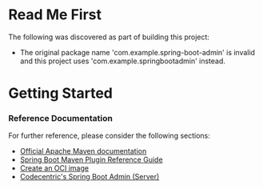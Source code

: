 # Read Me First
The following was discovered as part of building this project:

* The original package name 'com.example.spring-boot-admin' is invalid and this project uses 'com.example.springbootadmin' instead.

# Getting Started

### Reference Documentation
For further reference, please consider the following sections:

* [Official Apache Maven documentation](https://maven.apache.org/guides/index.html)
* [Spring Boot Maven Plugin Reference Guide](https://docs.spring.io/spring-boot/docs/2.6.7/maven-plugin/reference/html/)
* [Create an OCI image](https://docs.spring.io/spring-boot/docs/2.6.7/maven-plugin/reference/html/#build-image)
* [Codecentric's Spring Boot Admin (Server)](https://codecentric.github.io/spring-boot-admin/current/#getting-started)

